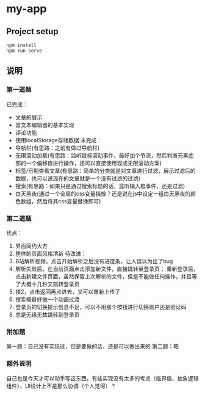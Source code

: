 # my-app

## Project setup
```
npm install
npm run serve
```

## 说明
### 第一道题
已完成：
* 文章的展示
* 富文本编辑器的基本实现
* 评论功能
* 使用localStorage存储数据
未完成：
* 导航栏(有思路：之前有做过导航栏)
* 无限滚动加载(有思路：监听鼠标滚动事件，最好加个节流，然后判断元素底部的一个偏移值进行操作，还可以直接使用现成无限滚动方案)
* 标签/日期查看文章(有思路：简单的分类就是对文章进行过滤，展示过滤后的数据，也可以说现在的文章就是一个没有过滤的过滤)
* 搜索(有思路：如果只是通过搜索标题的话，监听输入框事件，还是过滤)
* 白天黑夜(通过一个全局的css变量操控？还是说在js中设定一组白天黑夜的颜色数组，然后将其css变量替换即可)
### 第二道题
优点：
1. 界面简约大方
3. 整体的页面风格清新
待改进：
1. B站解析视频，点击开始解析之后没有进度条，让人误以为出了bug
2. 解析失败后，在当前页面点击添加新文件，直接跳转至登录页；
    重新登录后，点击新建文件页面，虽然保留上次解析的文件，但是不能做任何操作，并且等了大概十几秒又跳转登录页
3. 接2，点击返回再点进去，又可以重新上传了
4. 搜索框最好做一个动画过渡
5. 登录页的切换提示信息不足，可以不用那个按钮进行切换账户还是验证码
6. 总是无缘无故跳转到登录页
### 附加题
第一题：自己没有实现过，但是要做的话，还是可以做出来的
第二题：略
### 额外说明
自己也是今天才可以动手写这东西，有些实现没有太多的考虑（临界值、抽象逻辑组件），UI设计上不是那么协调（个人觉得）？
